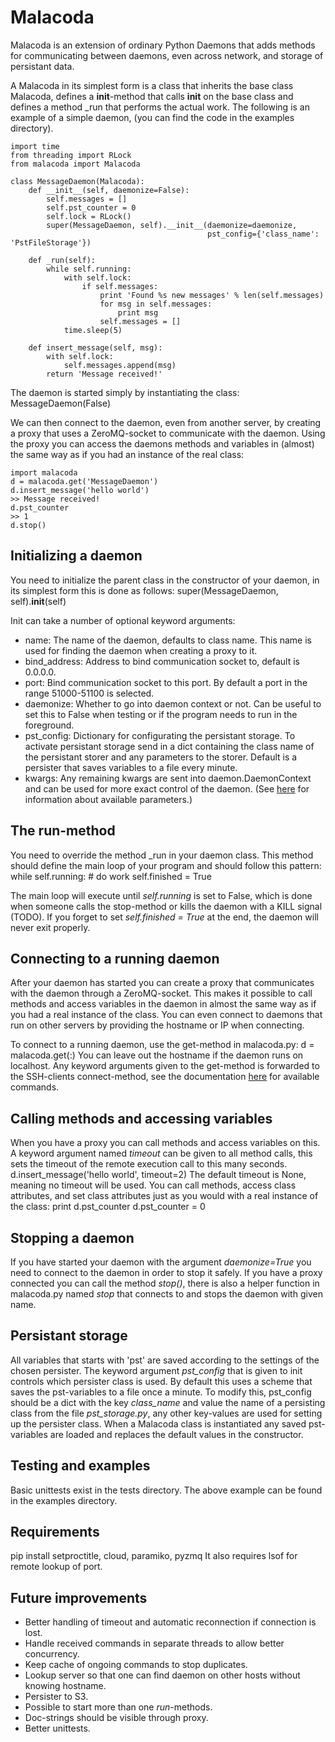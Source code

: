 
Malacoda
========

Malacoda is an extension of ordinary Python Daemons that adds methods for communicating
between daemons, even across network, and storage of persistant data.

A Malacoda in its simplest form is a class that inherits the base class Malacoda, defines a __init__-method that calls __init__ on the base class and defines a method _run that performs the actual work.
The following is an example of a simple daemon, (you can find the code in the examples directory).

    import time
    from threading import RLock
    from malacoda import Malacoda

    class MessageDaemon(Malacoda):
        def __init__(self, daemonize=False):
            self.messages = []
            self.pst_counter = 0
            self.lock = RLock()
            super(MessageDaemon, self).__init__(daemonize=daemonize,
                                                pst_config={'class_name': 'PstFileStorage'})

        def _run(self):
            while self.running:
                with self.lock:
                    if self.messages:
                        print 'Found %s new messages' % len(self.messages)
                        for msg in self.messages:
                            print msg
                        self.messages = []
                time.sleep(5)

        def insert_message(self, msg):
            with self.lock:
                self.messages.append(msg)
            return 'Message received!'
            
The daemon is started simply by instantiating the class:
    MessageDaemon(False)

We can then connect to the daemon, even from another server, by creating a proxy that uses a ZeroMQ-socket to communicate with the daemon. Using the proxy you can access the daemons methods and variables in (almost) the same way as if you had an instance of the real class:

    import malacoda
    d = malacoda.get('MessageDaemon')
    d.insert_message('hello world')
    >> Message received!
    d.pst_counter
    >> 1
    d.stop()

    
Initializing a daemon
---------------------
You need to initialize the parent class in the constructor of your daemon, in its simplest form
this is done as follows:
    super(MessageDaemon, self).__init__(self)

Init can take a number of optional keyword arguments:
 - name: The name of the daemon, defaults to class name. This name is used for finding the
 daemon when creating a proxy to it.
 - bind_address: Address to bind communication socket to, default is 0.0.0.0.
 - port: Bind communication socket to this port. By default a port in the range 51000-51100 is selected.
 - daemonize: Whether to go into daemon context or not. Can be useful to set this to False when
 testing or if the program needs to run in the foreground.
 - pst_config: Dictionary for configurating the persistant storage. To activate persistant storage send in a dict containing the class name of the persistant storer and any parameters to the storer. Default is a persister that saves variables to a file every minute.
 - kwargs: Any remaining kwargs are sent into daemon.DaemonContext and can be used for more exact control of the daemon. (See [here](http://legacy.python.org/dev/peps/pep-3143/#daemoncontext-objects) for information about available parameters.)

 The run-method
 --------------
 You need to override the method _run in your daemon class. This method should define the main loop of your program and should follow this pattern:
    while self.running:
        # do work
    self.finished = True

The main loop will execute until *self.running* is set to False, which is done when someone calls the stop-method or kills the daemon with a KILL signal (TODO).
If you forget to set *self.finished = True* at the end, the daemon will never exit properly.

Connecting to a running daemon
------------------------------
After your daemon has started you can create a proxy that communicates with the daemon through a ZeroMQ-socket. This makes it possible to call methods and access variables in the daemon in almost the same way as if you had a real instance of the class. You can even connect to daemons that run on other servers by providing the hostname or IP when connecting.

To connect to a running daemon, use the get-method in malacoda.py:
    d = malacoda.get(<daemon name>:<hostname>)
You can leave out the hostname if the daemon runs on localhost.
Any keyword arguments given to the get-method is forwarded to the SSH-clients connect-method, see the documentation [here](http://docs.paramiko.org/en/latest/api/client.html#paramiko.client.SSHClient.connect) for available commands. 

Calling methods and accessing variables
---------------------------------------
When you have a proxy you can call methods and access variables on this.
A keyword argument named *timeout* can be given to all method calls, this sets the timeout of the remote execution call to this many seconds.
    d.insert_message('hello world', timeout=2)
The default timeout is None, meaning no timeout will be used.
You can call methods, access class attributes, and set class attributes just as you would with a real instance of the class:
    print d.pst_counter
    d.pst_counter = 0

Stopping a daemon
-----------------
If you have started your daemon with the argument *daemonize=True* you need to connect to the daemon in order to stop it safely.
If you have a proxy connected you can call the method *stop()*, there is also a helper function in malacoda.py named *stop* that connects to and stops the daemon with given name.

Persistant storage
------------------
All variables that starts with 'pst' are saved according to the settings of the chosen persister. The keyword argument *pst_config* that is given to init controls which persister class is used. By default this uses a scheme that saves the pst-variables to a file once a minute.
To modify this, pst_config should be a dict with the key *class_name* and value the name of a persisting class from the file *pst_storage.py*, any other key-values are used for setting up the persister class. 
When a Malacoda class is instantiated any saved pst-variables are loaded and replaces the default values in the constructor.

Testing and examples
--------------------
Basic unittests exist in the tests directory.
The above example can be found in the examples directory.

Requirements
------------
pip install setproctitle, cloud, paramiko, pyzmq
It also requires lsof for remote lookup of port.

Future improvements
-------------------
 - Better handling of timeout and automatic reconnection if connection is lost.
 - Handle received commands in separate threads to allow better concurrency.
 - Keep cache of ongoing commands to stop duplicates.
 - Lookup server so that one can find daemon on other hosts without knowing hostname.
 - Persister to S3.
 - Possible to start more than one *run*-methods.
 - Doc-strings should be visible through proxy.
 - Better unittests.
 